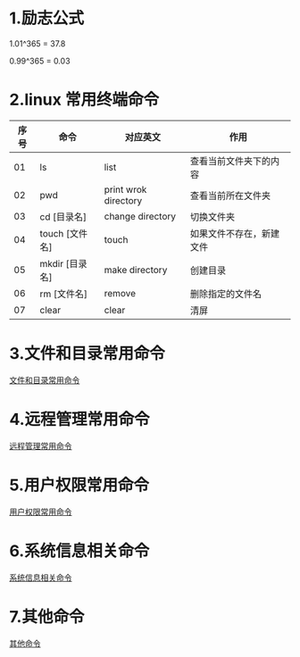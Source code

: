 
# 1.励志公式
1.01^365 = 37.8

0.99^365 = 0.03
# 2.linux 常用终端命令

|序号 |	命令 |	对应英文 |	作用 |
| -- | -- | -- | -- |
|01 |	ls |	list |	查看当前文件夹下的内容|
|02 |	pwd |	print wrok directory |	查看当前所在文件夹|
|03 |	cd [目录名] |	change directory |	切换文件夹|
|04 |	touch [文件名] |	touch |	如果文件不存在，新建文件|
|05 |	mkdir [目录名] |	make directory |	创建目录|
|06 |	rm [文件名] |	remove |	删除指定的文件名|
|07 |	clear |	clear |	清屏|

# 3.文件和目录常用命令
[文件和目录常用命令](https://jackkuo666.github.io/Python_notes/Learning_notes/1.linux笔记/08_文件和目录常用命令.html )

# 4.远程管理常用命令
[远程管理常用命令](https://jackkuo666.github.io/Python_notes/Learning_notes/1.linux笔记/09_远程管理常用命令.html)

# 5.用户权限常用命令
[用户权限常用命令](https://jackkuo666.github.io/Python_notes/Learning_notes/1.linux笔记/10_用户权限常用命令.html)

# 6.系统信息相关命令
[系统信息相关命令](https://jackkuo666.github.io/Python_notes/Learning_notes/1.linux笔记/11_系统信息相关命令.html)

# 7.其他命令
[其他命令](https://jackkuo666.github.io/Python_notes/Learning_notes/1.linux笔记/12_其他命令.html)
